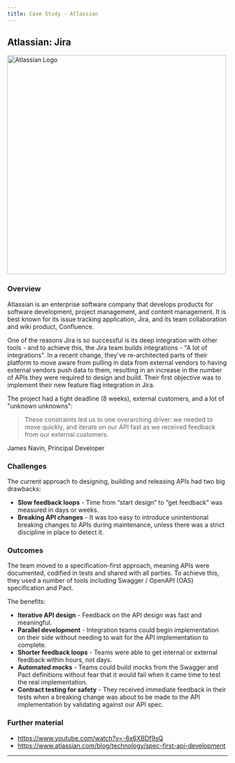 ```yaml
---
title: Case Study - Atlassian
---
```


## Atlassian: Jira

<img src="/img/logos/brand/atlassian.svg" alt="Atlassian Logo" width="500" />

### Overview

Atlassian is an enterprise software company that develops products for software development, project management, and content management. It is best known for its issue tracking application, Jira, and its team collaboration and wiki product, Confluence.

One of the reasons Jira is so successful is its deep integration with other tools - and to achieve this, the Jira team builds integrations - "A lot of integrations". In a recent change, they've re-architected parts of their platform to move aware from pulling in data from external vendors to having external vendors push data to them, resulting in an increase in the number of APIs they were required to design and build. Their first objective was to implement their new feature flag integration in Jira.

The project had a tight deadline (8 weeks), external customers, and a lot of "unknown unknowns":

> These constraints led us to one overarching driver: we needed to move quickly, and iterate on our API fast as we received feedback from our external customers.

James Navin, Principal Developer

### Challenges

The current approach to designing, building and releasing APIs had two big drawbacks:

- **Slow feedback loops** - Time from “start design” to “get feedback” was measured in days or weeks.
- **Breaking API changes** - It was too easy to introduce unintentional breaking changes to APIs during maintenance, unless there was a strict discipline in place to detect it.

### Outcomes

The team moved to a specification-first approach, meaning APIs were documented, codified in tests and shared with all parties. To achieve this, they used a number of tools including Swagger / OpenAPI (OAS) specification and Pact.

The benefits:

- **Iterative API design** - Feedback on the API design was fast and meaningful.
- **Parallel development** - Integration teams could begin implementation on their side without needing to wait for the API implementation to complete.
- **Shorter feedback loops** - Teams were able to get internal or external feedback within hours, not days.
- **Automated mocks** - Teams could build mocks from the Swagger and Pact definitions without fear that it would fail when it came time to test the real implementation.
- **Contract testing for safety** - They received immediate feedback in their tests when a breaking change was about to be made to the API implementation by validating against our API spec.

### Further material

- <https://www.youtube.com/watch?v=-6x6XBDf9sQ>
- <https://www.atlassian.com/blog/technology/spec-first-api-development>

___
